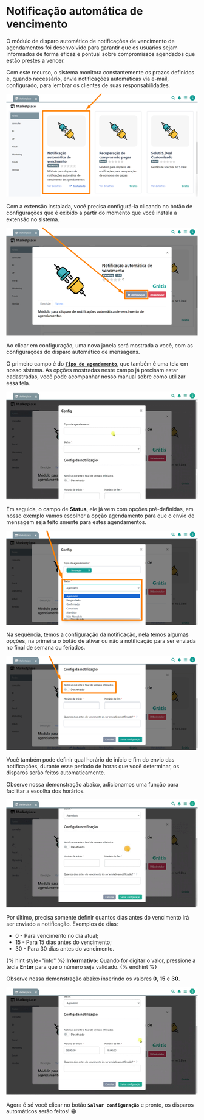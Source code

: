 # Notificação automática de vencimento

O módulo de disparo automático de notificações de vencimento de agendamentos foi desenvolvido para garantir que os usuários sejam informados de forma eficaz e pontual sobre compromissos agendados que estão prestes a vencer. 

Com este recurso, o sistema monitora constantemente os prazos definidos e, quando necessário, envia notificações automáticas via e-mail, configurado, para lembrar os clientes de suas responsabilidades. 

![](/erp-v2/assets/marketplace/go_notificacoes_auto/tela_marketplace_inicio.png)

Com a extensão instalada, você precisa configurá-la clicando no botão de configurações que é exibido a partir do momento que você instala a extensão no sistema.

![](/erp-v2/assets/marketplace/go_notificacoes_auto/tela_marketplace_btn_config.png)

Ao clicar em configuração, uma nova janela será mostrada a você, com as configurações do disparo automático de mensagens.

O primeiro campo é do [**`Tipo de agendamento`**](/erp-v2/funcionalidades/agendamentos_atividades/tipo_agendamentos.md), que também é uma tela em nosso sistema. As opções mostradas neste campo já precisam estar cadastradas, você pode acompanhar nosso manual sobre como utilizar essa tela.

![](/erp-v2/assets/marketplace/go_notificacoes_auto/tela_marketplace_config_tipos_agendamento.gif)

Em seguida, o campo de **Status**, ele já vem com opções pré-definidas, em nosso exemplo vamos escolher a opção agendamento para que o envio de mensagem seja feito smente para estes agendamentos.

![](/erp-v2/assets/marketplace/go_notificacoes_auto/tela_marketplace_config_status.png)

Na sequência, temos a configuração da notificação, nela temos algumas opções, na primeira o botão de ativar ou não a notificação para ser enviada no final de semana ou feriados.

![](/erp-v2/assets/marketplace/go_notificacoes_auto/tela_marketplace_config_envio_fds.png)

Você também pode definir qual horário de início e fim do envio das notificações, durante esse período de horas que você determinar, os disparos serão feitos automaticamente.

Observe nossa demonstração abaixo, adicionamos uma função para facilitar a escolha dos horários.

![](/erp-v2/assets/marketplace/go_notificacoes_auto/tela_marketplace_config_horas.gif)

Por último, precisa somente definir quantos dias antes do vencimento irá ser enviado a notificação. Exemplos de dias: 

 - 0 - Para vencimento no dia atual;
 - 15 - Para 15 dias antes do vencimento;
 - 30 - Para 30 dias antes do vencimento.

{% hint style="info" %}
**Informativo:** Quando for digitar o valor, pressione a tecla **Enter** para que o número seja validado.
{% endhint %}

Observe nossa demonstração abaixo inserindo os valores **0**, **15** e **30**.

![](/erp-v2/assets/marketplace/go_notificacoes_auto/tela_marketplace_config_dias_vencimento.gif)

Agora é só você clicar no botão **`Salvar configuração`** e pronto, os disparos automáticos serão feitos! 😁
